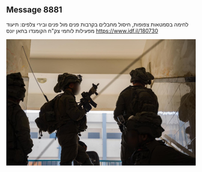 ## Message 8881

לחימה בסמטאות צפופות, חיסול מחבלים בקרבות פנים מול פנים ובירי צלפים:
תיעוד מפעילות לוחמי צק"ח הקומנדו בחאן יונס
https://www.idf.il/180730

![Photo](8881/8881_photo.jpg)
